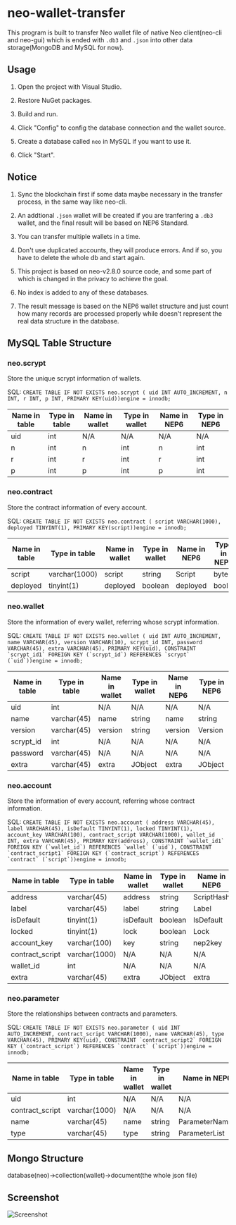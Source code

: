 # neo-wallet-transfer

This program is built to transfer Neo wallet file of native Neo client(neo-cli and neo-gui) which is ended with `.db3` and `.json` into other data storage(MongoDB and MySQL for now).

## Usage

1. Open the project with Visual Studio.

2. Restore NuGet packages.

3. Build and run.

4. Click "Config" to config the database connection and the wallet source.

5. Create a database called `neo` in MySQL if you want to use it.

6. Click "Start".

## Notice

1. Sync the blockchain first if some data maybe necessary in the transfer process, in the same way like neo-cli.

2. An addtional `.json` wallet will be created if you are tranfering a `.db3` wallet, and the final result will be based on NEP6 Standard.

3. You can transfer multiple wallets in a time.

4. Don't use duplicated accounts, they will produce errors. And if so, you have to delete the whole db and start again.

5. This project is based on neo-v2.8.0 source code, and some part of which is changed in the privacy to achieve the goal.

6. No index is added to any of these databases.

7. The result message is based on the NEP6 wallet structure and just count how many records are processed properly while doesn't represent the real data structure in the database.

## MySQL Table Structure

### neo.scrypt

Store the unique scrypt information of wallets.

SQL: `CREATE TABLE IF NOT EXISTS neo.scrypt ( uid INT AUTO_INCREMENT, n INT, r INT, p INT, PRIMARY KEY(uid))engine = innodb;`

Name in table | Type in table | Name in wallet | Type in wallet | Name in NEP6 | Type in NEP6 |
| - | - | - | - | - | - |
| uid | int | N/A | N/A | N/A | N/A |
| n | int | n | int | n | int |
| r | int | r | int | r | int |
| p | int | p | int | p | int |

### neo.contract

Store the contract information of every account.

SQL: `CREATE TABLE IF NOT EXISTS neo.contract ( script VARCHAR(1000), deployed TINYINT(1), PRIMARY KEY(script))engine = innodb;`

Name in table | Type in table | Name in wallet | Type in wallet | Name in NEP6 | Type in NEP6 |
| - | - | - | - | - | - |
| script | varchar(1000) | script | string | Script | byte[]
| deployed | tinyint(1) | deployed | boolean | deployed | bool |

### neo.wallet

Store the information of every wallet, referring whose scrypt information.

SQL: ``CREATE TABLE IF NOT EXISTS neo.wallet ( uid INT AUTO_INCREMENT, name VARCHAR(45), version VARCHAR(10), scrypt_id INT, password VARCHAR(45), extra VARCHAR(45), PRIMARY KEY(uid), CONSTRAINT `scrypt_id1` FOREIGN KEY (`scrypt_id`) REFERENCES `scrypt` (`uid`))engine = innodb;``

Name in table | Type in table | Name in wallet | Type in wallet | Name in NEP6 | Type in NEP6 |
| - | - | - | - | - | - |
| uid | int | N/A | N/A | N/A | N/A |
| name | varchar(45) | name | string | name | string |
| version | varchar(45) | version | string | version | Version |
| scrypt_id | int | N/A | N/A | N/A | N/A |
| password | varchar(45) | N/A | N/A | N/A | N/A |
| extra | varchar(45) | extra | JObject | extra | JObject |

### neo.account

Store the information of every account, referring whose contract information.

SQL: ``CREATE TABLE IF NOT EXISTS neo.account ( address VARCHAR(45), label VARCHAR(45), isDefault TINYINT(1), locked TINYINT(1), account_key VARCHAR(100), contract_script VARCHAR(1000), wallet_id INT, extra VARCHAR(45), PRIMARY KEY(address), CONSTRAINT `wallet_id1` FOREIGN KEY (`wallet_id`) REFERENCES `wallet` (`uid`), CONSTRAINT `contract_script1` FOREIGN KEY (`contract_script`) REFERENCES `contract` (`script`))engine = innodb;``

Name in table | Type in table | Name in wallet | Type in wallet | Name in NEP6 | Type in NEP6 |
| - | - | - | - | - | - |
| address | varchar(45) | address | string | ScriptHash | UInt160 |
| label | varchar(45) | label | string | Label | string |
| isDefault | tinyint(1) | isDefault | boolean | IsDefault | bool |
| locked | tinyint(1) | lock | boolean | Lock | bool |
| account_key | varchar(100) | key | string | nep2key | string |
| contract_script | varchar(1000) | N/A | N/A | N/A | N/A |
| wallet_id | int | N/A | N/A | N/A | N/A |
| extra | varchar(45) | extra | JObject | extra | JObject |

### neo.parameter

Store the relationships between contracts and parameters.

SQL: ``CREATE TABLE IF NOT EXISTS neo.parameter ( uid INT AUTO_INCREMENT, contract_script VARCHAR(1000), name VARCHAR(45), type VARCHAR(45), PRIMARY KEY(uid), CONSTRAINT `contract_script2` FOREIGN KEY (`contract_script`) REFERENCES `contract` (`script`))engine = innodb;``

Name in table | Type in table | Name in wallet | Type in wallet | Name in NEP6 | Type in NEP6 |
| - | - | - | - | - | - |
| uid | int | N/A | N/A | N/A | N/A |
| contract_script | varchar(1000) | N/A | N/A | N/A | N/A |
| name | varchar(45) | name | string | ParameterNames | string[] |
| type | varchar(45) | type | string | ParameterList | ContractParameterType[] |

## Mongo Structure

database(neo)->collection(wallet)->document(the whole json file)

## Screenshot

![Screenshot](https://i.loli.net/2018/11/02/5bdbfa9937b8a.png)